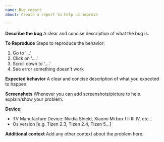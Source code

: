 ```yaml
---
name: Bug report
about: Create a report to help us improve

---
```


**Describe the bug**
A clear and concise description of what the bug is.

**To Reproduce**
Steps to reproduce the behavior:
1. Go to '...'
2. Click on '....'
3. Scroll down to '....'
4. See error something doesn't work

**Expected behavior**
A clear and concise description of what you expected to happen.

**Screenshots**
Whenever you can add screenshots/picture to help explain/show your problem.
 
 **Device:**
 - TV Manufacture Device: Nvidia Shield, Xiaomi Mi box I II III IV, etc...
 - Os version [e.g. Tizen 2.3, Tizen 2.4, Tizen 5...]

**Additional context**
Add any other context about the problem here.
